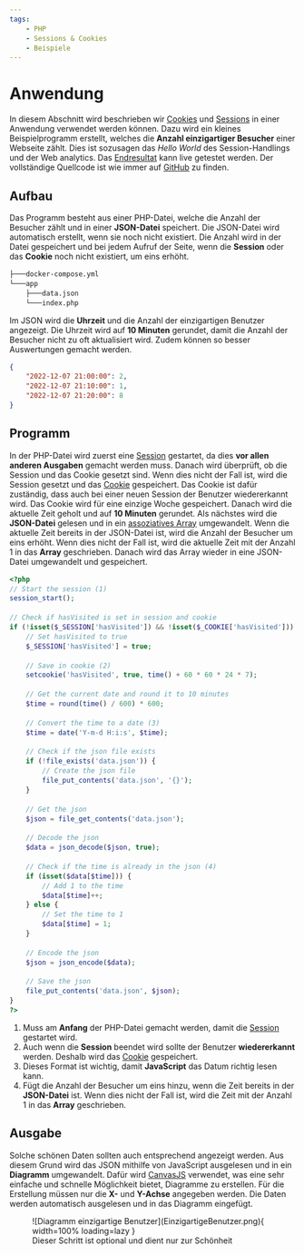 ```yaml
---
tags:
    - PHP
    - Sessions & Cookies
    - Beispiele
---
```


# Anwendung

In diesem Abschnitt wird beschrieben wir [Cookies](Cookies.md) und [Sessions](Sessions.md) in einer Anwendung verwendet werden können. Dazu wird ein kleines Beispielprogramm erstellt, welches die **Anzahl einzigartiger Besucher** einer Webseite zählt. Dies ist sozusagen das _Hello World_ des Session-Handlings und der Web analytics. Das [Endresultat](https://edu.flimtix.dev/M133-Aufgaben/BenutzerCounter/) kann live getestet werden. Der vollständige Quellcode ist wie immer auf [GitHub](https://github.com/bztfinformatik/lernportfolio-21r8390-php/tree/main/Aufgaben/009_Benutzer_Counter) zu finden.

## Aufbau

Das Programm besteht aus einer PHP-Datei, welche die Anzahl der Besucher zählt und in einer **JSON-Datei** speichert. Die JSON-Datei wird automatisch erstellt, wenn sie noch nicht existiert. Die Anzahl wird in der Datei gespeichert und bei jedem Aufruf der Seite, wenn die **Session** oder das **Cookie** noch nicht existiert, um eins erhöht.

```bash title="Dateistruktur"
├───docker-compose.yml
└───app
    ├───data.json
    └───index.php
```

Im JSON wird die **Uhrzeit** und die Anzahl der einzigartigen Benutzer angezeigt. Die Uhrzeit wird auf **10 Minuten** gerundet, damit die Anzahl der Besucher nicht zu oft aktualisiert wird. Zudem können so besser Auswertungen gemacht werden.

```json
{
	"2022-12-07 21:00:00": 2,
	"2022-12-07 21:10:00": 1,
	"2022-12-07 21:20:00": 8
}
```

## Programm

In der PHP-Datei wird zuerst eine [Session](Sessions.md) gestartet, da dies **vor allen anderen Ausgaben** gemacht werden muss. Danach wird überprüft, ob die Session und das Cookie gesetzt sind. Wenn dies nicht der Fall ist, wird die Session gesetzt und das [Cookie](Cookies.md) gespeichert. Das Cookie ist dafür zuständig, dass auch bei einer neuen Session der Benutzer wiedererkannt wird. Das Cookie wird für eine einzige Woche gespeichert. Danach wird die aktuelle Zeit geholt und auf **10 Minuten** gerundet. Als nächstes wird die **JSON-Datei** gelesen und in ein [assoziatives Array](../Aufgaben/Arrays.md) umgewandelt. Wenn die aktuelle Zeit bereits in der JSON-Datei ist, wird die Anzahl der Besucher um eins erhöht. Wenn dies nicht der Fall ist, wird die aktuelle Zeit mit der Anzahl 1 in das **Array** geschrieben. Danach wird das Array wieder in eine JSON-Datei umgewandelt und gespeichert.

```php
<?php
// Start the session (1)
session_start();

// Check if hasVisited is set in session and cookie
if (!isset($_SESSION['hasVisited']) && !isset($_COOKIE['hasVisited'])) {
    // Set hasVisited to true
    $_SESSION['hasVisited'] = true;

    // Save in cookie (2)
    setcookie('hasVisited', true, time() + 60 * 60 * 24 * 7);

    // Get the current date and round it to 10 minutes
    $time = round(time() / 600) * 600;

    // Convert the time to a date (3)
    $time = date('Y-m-d H:i:s', $time);

    // Check if the json file exists
    if (!file_exists('data.json')) {
        // Create the json file
        file_put_contents('data.json', '{}');
    }

    // Get the json
    $json = file_get_contents('data.json');

    // Decode the json
    $data = json_decode($json, true);

    // Check if the time is already in the json (4)
    if (isset($data[$time])) {
        // Add 1 to the time
        $data[$time]++;
    } else {
        // Set the time to 1
        $data[$time] = 1;
    }

    // Encode the json
    $json = json_encode($data);

    // Save the json
    file_put_contents('data.json', $json);
}
?>
```

1. Muss am **Anfang** der PHP-Datei gemacht werden, damit die [Session](Sessions.md) gestartet wird.
2. Auch wenn die **Session** beendet wird sollte der Benutzer **wiedererkannt** werden. Deshalb wird das [Cookie](Cookies.md) gespeichert.
3. Dieses Format ist wichtig, damit **JavaScript** das Datum richtig lesen kann.
4. Fügt die Anzahl der Besucher um eins hinzu, wenn die Zeit bereits in der **JSON-Datei** ist. Wenn dies nicht der Fall ist, wird die Zeit mit der Anzahl 1 in das **Array** geschrieben.

## Ausgabe

Solche schönen Daten sollten auch entsprechend angezeigt werden. Aus diesem Grund wird das JSON mithilfe von JavaScript ausgelesen und in ein **Diagramm** umgewandelt. Dafür wird [CanvasJS](https://canvasjs.com/) verwendet, was eine sehr einfache und schnelle Möglichkeit bietet, Diagramme zu erstellen. Für die Erstellung müssen nur die **X-** und **Y-Achse** angegeben werden. Die Daten werden automatisch ausgelesen und in das Diagramm eingefügt.

<figure markdown>
  ![Diagramm einzigartige Benutzer](EinzigartigeBenutzer.png){ width=100% loading=lazy }
  <figcaption>Dieser Schritt ist optional und dient nur zur Schönheit</figcaption>
</figure>
